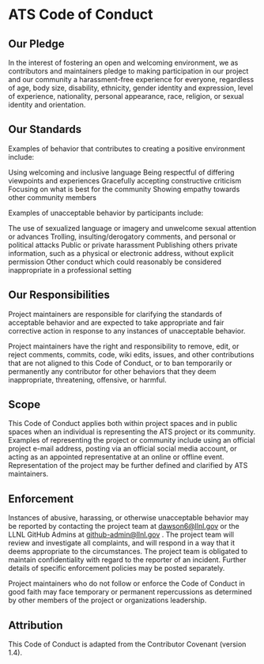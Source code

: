 # ATS Code of Conduct

## Our Pledge

In the interest of fostering an open and welcoming environment, we as
contributors and maintainers pledge to making participation in our
project and our community a harassment-free experience for everyone,
regardless of age, body size, disability, ethnicity, gender identity and
expression, level of experience, nationality, personal appearance, race,
religion, or sexual identity and orientation.

## Our Standards

Examples of behavior that contributes to creating a positive environment
include:

Using welcoming and inclusive language Being respectful of differing
viewpoints and experiences Gracefully accepting constructive criticism
Focusing on what is best for the community Showing empathy towards other
community members

Examples of unacceptable behavior by participants include:

The use of sexualized language or imagery and unwelcome sexual attention
or advances Trolling, insulting/derogatory comments, and personal or
political attacks Public or private harassment Publishing others private
information, such as a physical or electronic address, without explicit
permission Other conduct which could reasonably be considered
inappropriate in a professional setting

## Our Responsibilities

Project maintainers are responsible for clarifying the standards of
acceptable behavior and are expected to take appropriate and fair
corrective action in response to any instances of unacceptable behavior.

Project maintainers have the right and responsibility to remove, edit,
or reject comments, commits, code, wiki edits, issues, and other
contributions that are not aligned to this Code of Conduct, or to ban
temporarily or permanently any contributor for other behaviors that they
deem inappropriate, threatening, offensive, or harmful.

## Scope

This Code of Conduct applies both within project spaces and in public
spaces when an individual is representing the ATS project or its
community. Examples of representing the project or community include
using an official project e-mail address, posting via an official social
media account, or acting as an appointed representative at an online or
offline event. Representation of the project may be further defined and
clarified by ATS maintainers.

## Enforcement

Instances of abusive, harassing, or otherwise unacceptable behavior may
be reported by contacting the project team at dawson6@llnl.gov or the
LLNL GitHub Admins at github-admin@llnl.gov . The project team will
review and investigate all complaints, and will respond in a way that it
deems appropriate to the circumstances. The project team is obligated to
maintain confidentiality with regard to the reporter of an incident.
Further details of specific enforcement policies may be posted
separately.

Project maintainers who do not follow or enforce the Code of Conduct in
good faith may face temporary or permanent repercussions as determined
by other members of the project or organizations leadership.  

## Attribution

This Code of Conduct is adapted from the Contributor Covenant (version
1.4).
